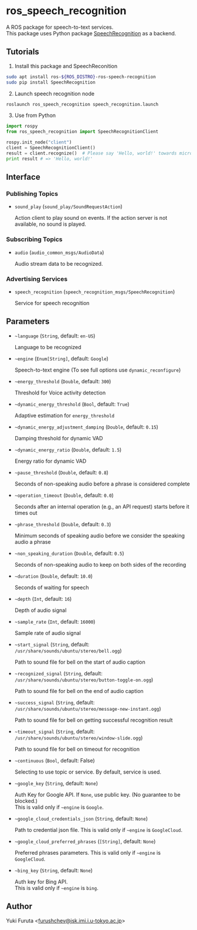 ros_speech_recognition
======================

A ROS package for speech-to-text services.  
This package uses Python package [SpeechRecognition](https://pypi.python.org/pypi/SpeechRecognition) as a backend.

## Tutorials

1. Install this package and SpeechReconition

  ```bash
  sudo apt install ros-${ROS_DISTRO}-ros-speech-recognition
  sudo pip install SpeechRecognition
  ```
  
2. Launch speech recognition node

  ```bash
  roslaunch ros_speech_recognition speech_recognition.launch
  ```
  
3. Use from Python

  ```python
  import rospy
  from ros_speech_recognition import SpeechRecognitionClient
  
  rospy.init_node("client")
  client = SpeechRecognitionClient()
  result = client.recognize()  # Please say 'Hello, world!' towards microphone
  print result # => 'Hello, world!'
  ```
  
## Interface

### Publishing Topics

* `sound_play` (`sound_play/SoundRequestAction`)

  Action client to play sound on events. If the action server is not available, no sound is played.
  
### Subscribing Topics

* `audio` (`audio_common_msgs/AudioData`)

  Audio stream data to be recognized.

### Advertising Services

* `speech_recognition` (`speech_recognition_msgs/SpeechRecognition`)

  Service for speech recognition

## Parameters

* `~language` (`String`, default: `en-US`)

  Language to be recognized
  
* `~engine` (`Enum[String]`, default: `Google`)

  Speech-to-text engine (To see full options use `dynamic_reconfigure`)
  
* `~energy_threshold` (`Double`, default: `300`)

  Threshold for Voice activity detection
  
* `~dynamic_energy_threshold` (`Bool`, default: `True`)

  Adaptive estimation for `energy_threshold`

* `~dynamic_energy_adjustment_damping` (`Double`, default: `0.15`)

  Damping threshold for dynamic VAD
  
* `~dynamic_energy_ratio` (`Double`, default: `1.5`)

  Energy ratio for dynamic VAD
  
* `~pause_threshold` (`Double`, default: `0.8`)

  Seconds of non-speaking audio before a phrase is considered complete
  
* `~operation_timeout` (`Double`, default: `0.0`)

  Seconds after an internal operation (e.g., an API request) starts before it times out
  
* `~phrase_threshold` (`Double`, default: `0.3`)

  Minimum seconds of speaking audio before we consider the speaking audio a phrase
  
* `~non_speaking_duration` (`Double`, default: `0.5`)

  Seconds of non-speaking audio to keep on both sides of the recording

* `~duration` (`Double`, default: `10.0`)

  Seconds of waiting for speech

* `~depth` (`Int`, default: `16`)

  Depth of audio signal
  
* `~sample_rate` (`Int`, default: `16000`)

  Sample rate of audio signal
  
* `~start_signal` (`String`, default: `/usr/share/sounds/ubuntu/stereo/bell.ogg`)

  Path to sound file for bell on the start of audio caption
  
* `~recognized_signal` (`String`, default: `/usr/share/sounds/ubuntu/stereo/button-toggle-on.ogg`)

  Path to sound file for bell on the end of audio caption
  
* `~success_signal` (`String`, default: `/usr/share/sounds/ubuntu/stereo/message-new-instant.ogg`)

  Path to sound file for bell on getting successful recognition result
  
* `~timeout_signal` (`String`, default: `/usr/share/sounds/ubuntu/stereo/window-slide.ogg`)

  Path to sound file for bell on timeout for recognition
  
* `~continuous` (`Bool`, default: False)

  Selecting to use topic or service. By default, service is used.

* `~google_key` (`String`, default: `None`)

  Auth Key for Google API. If `None`, use public key. (No guarantee to be blocked.)  
  This is valid only if `~engine` is `Google`.
  
* `~google_cloud_credentials_json` (`String`, default: `None`)

  Path to credential json file.
  This is valid only if `~engine` is `GoogleCloud`.
  
* `~google_cloud_preferred_phrases` (`[String]`, default: `None`)

  Preferred phrases parameters.
  This is valid only if `~engine` is `GoogleCloud`.
  
* `~bing_key` (`String`, default: `None`)

  Auth key for Bing API.  
  This is valid only if `~engine` is `bing`.
  
## Author

Yuki Furuta <<furushchev@jsk.imi.i.u-tokyo.ac.jp>>
